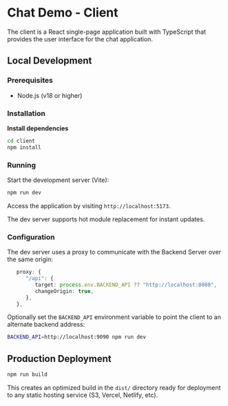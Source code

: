 # Chat Demo - Client

The client is a React single-page application built with TypeScript that provides the user interface for the chat application.

## Local Development

### Prerequisites

- Node.js (v18 or higher)

### Installation

**Install dependencies**

```bash
cd client
npm install
```

### Running

Start the development server (Vite):

```bash
npm run dev
```

Access the application by visiting `http://localhost:5173`.

The dev server supports hot module replacement for instant updates.

### Configuration

The dev server uses a proxy to communicate with the Backend Server over the same origin:

```ts
   proxy: {
      "/api": {
         target: process.env.BACKEND_API ?? "http://localhost:8080",
         changeOrigin: true,
      },
   },
```

Optionally set the `BACKEND_API` environment variable to point the client to an alternate backend address:

```bash
BACKEND_API=http://localhost:9090 npm run dev
```

## Production Deployment

```bash
npm run build
```

This creates an optimized build in the `dist/` directory ready for deployment to any static hosting service (S3, Vercel, Netlify, etc).
